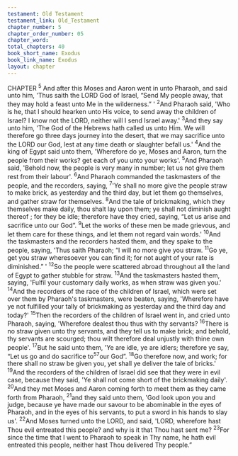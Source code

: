 ```yaml
---
testament: Old Testament
testament_link: Old_Testament
chapter_number: 5
chapter_order_number: 05
chapter_word: 
total_chapters: 40
book_short_name: Exodus
book_link_name: Exodus
layout: chapter
---
```



CHAPTER <sup>5</sup>
And after this Moses and Aaron went in unto Pharaoh, and said unto him,
'Thus saith the LORD God of Israel, “Send My people away, that they may hold a feast
unto Me in the wilderness.” '  <sup>2</sup>And Pharaoh said, 'Who is he, that I should hearken
unto His voice, to send away the children of Israel? I know not the LORD, neither will I
send Israel away.'  <sup>3</sup>And they say unto him, 'The God of the Hebrews hath called us
unto Him. We will therefore go three days journey into the desert, that we may sacrifice
unto the LORD our God, lest at any time death or slaughter befall us.' <sup>4</sup>And the king of
Egypt said unto them, 'Wherefore do ye, Moses and Aaron, turn the people from their
works? get each of you unto your works'. <sup>5</sup>And Pharaoh said, 'Behold now, the people is
very many in number; let us not give them rest from their labour'. <sup>6</sup>And Pharaoh
commanded the taskmasters of the people, and the recorders, saying, <sup>7</sup>'Ye shall no more
give the people straw to make brick, as yesterday and the third day, but let them go
themselves, and gather straw for themselves. <sup>8</sup>And the tale of brickmaking, which they
themselves make daily, thou shalt lay upon them; ye shall not diminish aught thereof ;
for they be idle; therefore have they cried, saying, “Let us arise and sacrifice unto our
God”. <sup>9</sup>Let the works of these men be made grievous, and let them care for these things,
and let them not regard vain words.' <sup>10</sup>And the taskmasters and the recorders hasted
them, and they spake to the people, saying, 'Thus saith Pharaoh; “I will no more give
you straw. <sup>11</sup>Go ye, get you straw wheresoever you can find it; for not aught of your rate
is diminished.” ' <sup>12</sup>So the people were scattered abroad throughout all the land of Egypt
to gather stubble for straw. <sup>13</sup>And the taskmasters hasted them, saying, 'Fulfil your
customary daily works, as when straw was given you.' <sup>14</sup>And the recorders of the race
of the children of Israel, which were set over them by Pharaoh's taskmasters, were
beaten, saying, 'Wherefore have ye not fulfilled your tally of brickmaking as yesterday
and the third day and today?' <sup>15</sup>Then the recorders of the children of Israel went in, and
cried unto Pharaoh, saying, 'Wherefore dealest thou thus with thy servants? <sup>16</sup>There is
no straw given unto thy servants, and they tell us to make brick; and behold, thy
servants are scourged; thou wilt therefore deal unjustly with thine own people'. <sup>17</sup>But he
said unto them, 'Ye are idle, ye are idlers; therefore ye say, “Let us go and do sacrifice to<sup>57</sup>our God”. <sup>18</sup>Go therefore now, and work; for there shall no straw be given you, yet shall
ye deliver the tale of bricks.' <sup>19</sup>And the recorders of the children of Israel did see that
they were in evil case, because they said, 'Ye shall not come short of the brickmaking
daily'. <sup>20</sup>And they met Moses and Aaron coming forth to meet them as they came forth
from Pharaoh, <sup>21</sup>and they said unto them, 'God look upon you and judge, because ye
have made our savour to be abominable in the eyes of Pharaoh, and in the eyes of his
servants, to put a sword in his hands to slay us'. <sup>22</sup>And Moses turned unto the LORD,
and said, 'LORD, wherefore hast Thou evil entreated this people? and why is it that
Thou hast sent me? <sup>23</sup>For since the time that I went to Pharaoh to speak in Thy name,
he hath evil entreated this people, neither hast Thou delivered Thy people.”